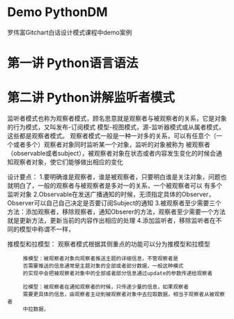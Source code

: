 # Demo PythonDM 
 罗伟富Gitchart白话设计模式课程中demo案例 
# 第一讲 Python语言语法 
# 第二讲 Python讲解监听者模式
   监听者模式也称为观察者模式，顾名思意就是观察者与被观察者的关系，它是对象的行为模式，又叫发布-订阅模式
   模型-视图模式，源-监听器模式或从属者模式，这些都是观察者模式。
   观察者模式一般是一种一对多的关系，可以有任意个（一个或者多个）观察者对象同时监听某一个对象，监听的对象被称为
   被观察者（observable或者subject），被观察者对象在状态或者内容发生变化的时候会通知观察者对象，使它们能够做出相应的变化

   设计要点：
     1.要明确谁是观察者，谁是被观察者，只要明白谁是关注对象，问题也就明白了，一般的观察者与被观察者是多对一的关系，一个被观察者可以
     有多个监听对象
     2.Observable在发送广播通知的时候，无须指定具体的Observer，Observer可以自己自己决定是否要订阅Subject的通知
     3.被观察者至少需要三个方法：添加观察者，移除观察者，通知Obserer的方法，观察者至少需要一个方法就是更新方法，更新当前的内容作出相应的处理
     4.添加监听者，移除监听者在不同的模型中称谓不一样，
     
   推模型和拉模型：
       观察者模式根据其侧重点的功能可以分为推模型和拉模型
         
         推模型：被观察者对象向观察者推送主题的详细信息，不管观察者是
         否需要推送的信息通常是主题对象的全部或者部分数据，一般这种模式
         的实现中会把被观察者对象中的全部或者部分信息通过update的参数传递给观察者
         
         拉模型：被观察者在通知观察者的时候，只传递少量的信息，如果观察者
         需要更具体的信息，由观察者主动到被观察者对象中去拉取数据，相当于观察者从被观察者
         中拉数据，
         
        